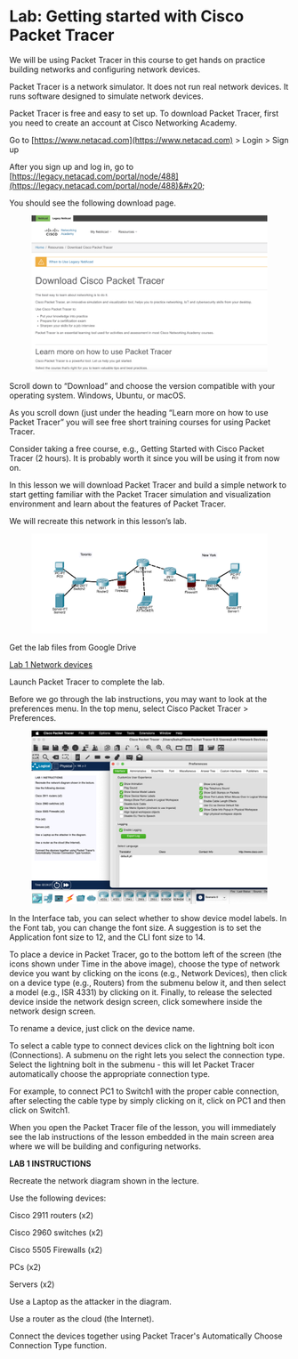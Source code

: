 # Lab: Getting started with Cisco Packet Tracer

We will be using Packet Tracer in this course to get hands on practice building networks and configuring network devices.&#x20;

Packet Tracer is a network simulator. It does not run real network devices. It runs software designed to simulate network devices.

Packet Tracer is free and easy to set up. To download Packet Tracer, first you need to create an account at Cisco Networking Academy.

Go to [https://www.netacad.com](https://www.netacad.com) > Login > Sign up

After you sign up and log in, go to [https://legacy.netacad.com/portal/node/488](https://legacy.netacad.com/portal/node/488)&#x20;

You should see the following download page.

<figure><img src="../../.gitbook/assets/image (20).png" alt="Cisco Packet Tracer Download Page"><figcaption></figcaption></figure>

Scroll down to “Download” and choose the version compatible with your operating system. Windows, Ubuntu, or macOS.

As you scroll down (just under the heading “Learn more on how to use Packet Tracer” you will see free short training courses for using Packet Tracer.&#x20;

Consider taking a free course, e.g., Getting Started with Cisco Packet Tracer (2 hours). It is probably worth it since you will be using it from now on.

In this lesson we will download Packet Tracer and build a simple network to start getting familiar with the Packet Tracer simulation and visualization environment and learn about the features of Packet Tracer.

We will recreate this network in this lesson’s lab.

<figure><img src="../../.gitbook/assets/image (21).png" alt="Packet Tracer Network Topology"><figcaption></figcaption></figure>

Get the lab files from Google Drive

[Lab 1 Network devices](https://drive.proton.me/urls/ZSSAEE4NV4#kkwl6etUcv6n)

Launch Packet Tracer to complete the lab.

Before we go through the lab instructions, you may want to look at the preferences menu. In the top menu, select Cisco Packet Tracer > Preferences.&#x20;

<figure><img src="../../.gitbook/assets/image (22).png" alt="Packet Tracer Preferences"><figcaption></figcaption></figure>

In the Interface tab, you can select whether to show device model labels. In the Font tab, you can change the font size. A suggestion is to set the Application font size to 12, and the CLI font size to 14.&#x20;

To place a device in Packet Tracer, go to the bottom left of the screen (the icons shown under Time in the above image), choose the type of network device you want by clicking on the icons (e.g., Network Devices), then click on a device type (e.g., Routers) from the submenu below it, and then select a model (e.g., ISR 4331) by clicking on it. Finally, to release the selected device inside the network design screen, click somewhere inside the network design screen.

To rename a device, just click on the device name.

To select a cable type to connect devices click on the lightning bolt icon (Connections). A submenu on the right lets you select the connection type. Select the lightning bolt in the submenu - this will let Packet Tracer automatically choose the appropriate connection type.

For example, to connect PC1 to Switch1 with the proper cable connection, after selecting the cable type by simply clicking on it, click on PC1 and then click on Switch1.

When you open the Packet Tracer file of the lesson, you will immediately see the lab instructions of the lesson embedded in the main screen area where we will be building and configuring networks.

**LAB 1 INSTRUCTIONS**

Recreate the network diagram shown in the lecture.&#x20;

Use the following devices:

Cisco 2911 routers (x2)

Cisco 2960 switches (x2)

Cisco 5505 Firewalls (x2)

PCs (x2)

Servers (x2)

Use a Laptop as the attacker in the diagram.

Use a router as the cloud (the Internet).

Connect the devices together using Packet Tracer's Automatically Choose Connection Type function.
